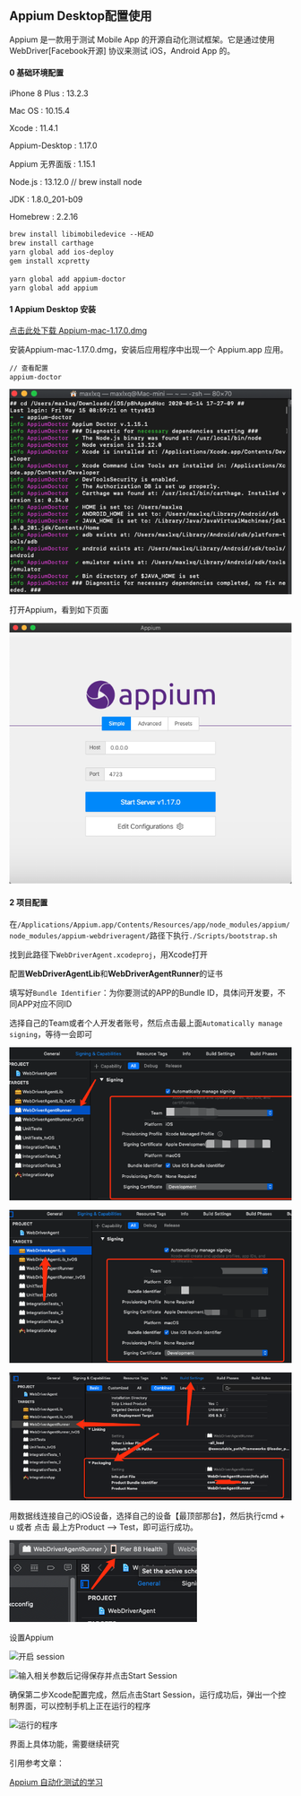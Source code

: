 ## Appium Desktop配置使用



Appium 是一款用于测试 Mobile App 的开源自动化测试框架。它是通过使用 WebDriver[Facebook开源] 协议来测试 iOS，Android  App 的。



#### 0 基础环境配置

iPhone 8 Plus		 :	13.2.3

Mac OS					:	10.15.4

Xcode				   	:	11.4.1

Appium-Desktop	:	1.17.0

Appium 无界面版	:	1.15.1

Node.js					 :	13.12.0 // brew install node

JDK							 :	1.8.0_201-b09

Homebrew				:	2.2.16



```shell
brew install libimobiledevice --HEAD
brew install carthage
yarn global add ios-deploy
gem install xcpretty

yarn global add appium-doctor
yarn global add appium
```



#### 1 Appium Desktop 安装

[点击此处下载 Appium-mac-1.17.0.dmg](https://github.com/appium/appium-desktop/releases/download/v1.17.0/Appium-mac-1.17.0.dmg)

安装Appium-mac-1.17.0.dmg，安装后应用程序中出现一个 Appium.app 应用。

```shell
// 查看配置
appium-doctor
```

![appium-doctor log](./asset/image/image-20200515144104551.png)

打开Appium，看到如下页面

![Appium.app Start](./asset/image/image-20200515152932648.png)





#### 2 项目配置

在`/Applications/Appium.app/Contents/Resources/app/node_modules/appium/node_modules/appium-webdriveragent/`路径下执行`./Scripts/bootstrap.sh `

找到此路径下`WebDriverAgent.xcodeproj`，用Xcode打开

配置**WebDriverAgentLib**和**WebDriverAgentRunner**的证书

填写好`Bundle Identifier`：为你要测试的APP的Bundle ID，具体问开发要，不同APP对应不同ID

选择自己的Team或者个人开发者账号，然后点击最上面`Automatically manage signing`，等待一会即可

![SignAgentRunner_one](./asset/image/image-20200515150319760.png)

![SignAgentRunner_two](./asset/image/image-20200515150507987.png)

![SignAgentRunner_three](./asset/image/image-20200515150656256.png)

用数据线连接自己的iOS设备，选择自己的设备【最顶部那台】，然后执行cmd + u 或者 点击 最上方Product --> Test，即可运行成功。

![选中自己的iOS测试机](./asset/image/image-20200515150822546.png)

设置Appium

![开启 session](file:///Users/maxlxq/github/detox/asset/image/image-20200515153040566.png?lastModify=1589530151)

![输入相关参数后记得保存并点击Start Session](file:///Users/maxlxq/github/detox/asset/image/image-20200515153219836.png?lastModify=1589530151)

确保第二步Xcode配置完成，然后点击Start Session，运行成功后，弹出一个控制界面，可以控制手机上正在运行的程序

![运行的程序](file:///Users/maxlxq/github/detox/asset/image/image-20200515160326099.png?lastModify=1589530151)

界面上具体功能，需要继续研究







引用参考文章：

[Appium 自动化测试的学习](https://www.jianshu.com/p/1cd188457bf4)